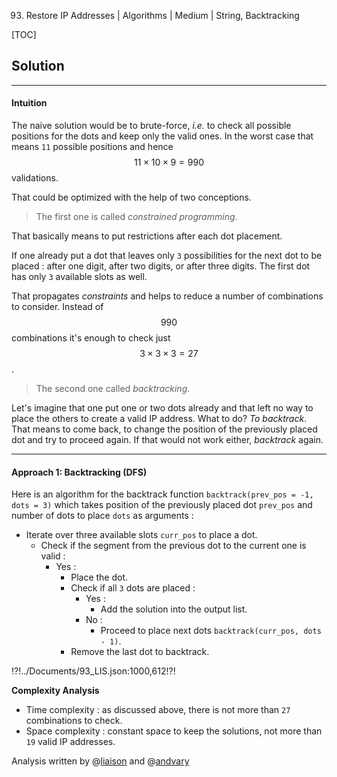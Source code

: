 93. Restore IP Addresses | Algorithms | Medium | String, Backtracking

[TOC]

## Solution

---

#### Intuition

The naive solution would be to brute-force, 
_i.e._ to check all possible positions for the dots 
and keep only the valid ones. In the worst case that 
means `11` possible positions and hence $$11 \times 10 \times 9
= 990$$ validations.

That could be optimized with the help of two conceptions.

> The first one is called _constrained programming_. 

That basically means
to put restrictions after each dot placement. 

If one already put a dot that leaves only `3` possibilities
for the next dot to be placed : after one digit, 
after two digits, or after three digits. The first dot has 
only `3` available slots as well.

That propagates _constraints_ 
and helps to reduce a number of combinations to consider.
Instead of $$990$$ combinations it's enough to 
check just $$3 \times 3 \times 3 = 27$$.

> The second one called _backtracking_. 

Let's imagine that one put one or two dots already and that left
no way to place the others to create a valid IP address. 
What to do? _To backtrack_. That means to come back,
to change the position of the previously placed dot and try 
to proceed again. If that would not work either, _backtrack_ again.




---
#### Approach 1: Backtracking (DFS)

Here is an algorithm for the backtrack function
`backtrack(prev_pos = -1, dots = 3)` which takes 
position of the previously placed dot `prev_pos`
and number of dots to place `dots` as arguments :

* Iterate over three available slots `curr_pos` to place a dot. 
   * Check if the segment from the previous dot to the current one is valid :
      * Yes :
        * Place the dot.
        * Check if all `3` dots are placed :
            * Yes :
                * Add the solution into the output list.
            * No :
                * Proceed to place next dots `backtrack(curr_pos, dots - 1)`.
        * Remove the last dot to backtrack. 

!?!../Documents/93_LIS.json:1000,612!?!



**Complexity Analysis**

* Time complexity : as discussed above, there is not more than `27`
combinations to check. 
* Space complexity : constant space to keep the solutions, not more 
than `19` valid IP addresses. 




Analysis written by @[liaison](https://leetcode.com/liaison/)
and @[andvary](https://leetcode.com/andvary/)
